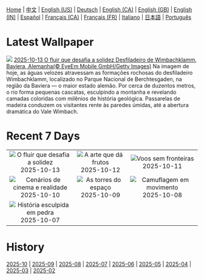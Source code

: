 [Home](../README.md) | [中文](zh-CN.md) | [English (US)](en-US.md) | [Deutsch](de-DE.md) | [English (CA)](en-CA.md) | [English (GB)](en-GB.md) | [English (IN)](en-IN.md) | [Español](es-ES.md) | [Français (CA)](fr-CA.md) | [Français (FR)](fr-FR.md) | [Italiano](it-IT.md) | [日本語](ja-JP.md) | [Português](pt-BR.md)

# Latest Wallpaper
![](https://www.bing.com/th?id=OHR.HinterseeWaterfall_PT-BR2829623135_UHD.jpg)
[2025-10-13 O fluir que desafia a solidez Desfiladeiro de Wimbachklamm, Baviera, Alemanha(© EyeEm Mobile GmbH/Getty Images)](https://www.bing.com/th?id=OHR.HinterseeWaterfall_PT-BR2829623135_UHD.jpg)
Na imagem de hoje, as águas velozes atravessam as formações rochosas do desfiladeiro Wimbachklamm, localizado no Parque Nacional de Berchtesgaden, na região da Baviera — o maior estado alemão. Por cerca de duzentos metros, o rio forma pequenas cascatas, esculpindo a montanha e revelando camadas coloridas com milênios de história geológica. Passarelas de madeira conduzem os visitantes rente às paredes úmidas, até a abertura dramática do Vale Wimbach.

# Recent 7 Days
|  |  |  |
|:---:|:---:|:---:|
| ![](https://www.bing.com/th?id=OHR.HinterseeWaterfall_PT-BR2829623135_400x240.jpg "O fluir que desafia a solidez") 2025-10-13 | ![](https://www.bing.com/th?id=OHR.DiaCriancas_PT-BR4646526292_400x240.jpg "A arte que dá frutos") 2025-10-12 | ![](https://www.bing.com/th?id=OHR.WoodDuckHen_PT-BR4872632595_400x240.jpg "Voos sem fronteiras") 2025-10-11 |
| ![](https://www.bing.com/th?id=OHR.MonurikiFiji_PT-BR5100753810_400x240.jpg "Cenários de cinema e realidade") 2025-10-10 | ![](https://www.bing.com/th?id=OHR.WebbPillars_PT-BR6044828934_400x240.jpg "As torres do espaço") 2025-10-09 | ![](https://www.bing.com/th?id=OHR.OctopusCyanea_PT-BR6333276319_400x240.jpg "Camuflagem em movimento") 2025-10-08 |
| ![](https://www.bing.com/th?id=OHR.SaoMiguel_PT-BR6587333283_400x240.jpg "História esculpida em pedra") 2025-10-07 |  |  |

# History
[2025-10](../archives/wallpaper/pt-BR/w_2025_10.md) | [2025-09](../archives/wallpaper/pt-BR/w_2025_09.md) | [2025-08](../archives/wallpaper/pt-BR/w_2025_08.md) | [2025-07](../archives/wallpaper/pt-BR/w_2025_07.md) | [2025-06](../archives/wallpaper/pt-BR/w_2025_06.md) | [2025-05](../archives/wallpaper/pt-BR/w_2025_05.md) | [2025-04](../archives/wallpaper/pt-BR/w_2025_04.md) | [2025-03](../archives/wallpaper/pt-BR/w_2025_03.md) | [2025-02](../archives/wallpaper/pt-BR/w_2025_02.md)
